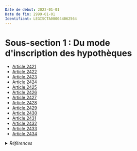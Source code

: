 ```yaml
---
Date de début: 2022-01-01
Date de fin: 2999-01-01
Identifiant: LEGISCTA000044062564
---
```


<h1>Sous-section 1 : Du mode d'inscription des hypothèques</h1>

- [Article 2421](article_2421.md)
- [Article 2422](article_2422.md)
- [Article 2423](article_2423.md)
- [Article 2424](article_2424.md)
- [Article 2425](article_2425.md)
- [Article 2426](article_2426.md)
- [Article 2427](article_2427.md)
- [Article 2428](article_2428.md)
- [Article 2429](article_2429.md)
- [Article 2430](article_2430.md)
- [Article 2431](article_2431.md)
- [Article 2432](article_2432.md)
- [Article 2433](article_2433.md)
- [Article 2434](article_2434.md)

<details>
  <summary><em>Références</em></summary>

  <h2>Articles faisant référence à la section</h2>
  
  <ul>
    <li>
      <a href="https://legal.tricoteuses.fr//redirection/LEGIARTI000044045526?vers=git&vers=legifrance">Ordonnance n° 2021-1192 du 15 septembre 2021 portant réforme du droit des sûretés - article 15 ENTIEREMENT_MODIF</a> CREE source
    </li>
  </ul>
</details>
